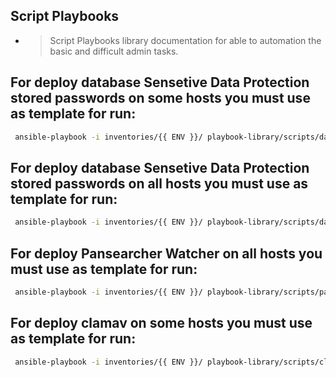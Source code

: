 ## Script Playbooks

- > Script Playbooks library documentation for able to automation the basic and difficult admin tasks.

## For deploy database Sensetive Data Protection stored passwords on some hosts you must use as template for run:

```bash
 ansible-playbook -i inventories/{{ ENV }}/ playbook-library/scripts/database-watchdog.yml --ask-become-pass -u {{ username }} --become-user root --ask-pass --become --ask-vault-pass --extra-vars HOSTS="{{ HOSTS_OR_GROUP_TO_PLAY }}"
```

## For deploy database Sensetive Data Protection stored passwords on all hosts you must use as template for run:

```bash
 ansible-playbook -i inventories/{{ ENV }}/ playbook-library/scripts/database-watchdog.yml --ask-become-pass -u {{ username }} --become-user root --ask-pass --become --ask-vault-pass 
```

## For deploy Pansearcher Watcher on all hosts you must use as template for run:

```bash
 ansible-playbook -i inventories/{{ ENV }}/ playbook-library/scripts/pansearch.yml --ask-become-pass -u {{ username }} --become-user root --ask-pass --become --ask-vault-pass 
```

## For deploy clamav on some hosts you must use as template for run:

```bash
 ansible-playbook -i inventories/{{ ENV }}/ playbook-library/scripts/clamav-all.yml --ask-become-pass -u {{ username }} --become-user root --ask-pass --become --ask-vault-pass --extra-vars HOSTS="all"
```